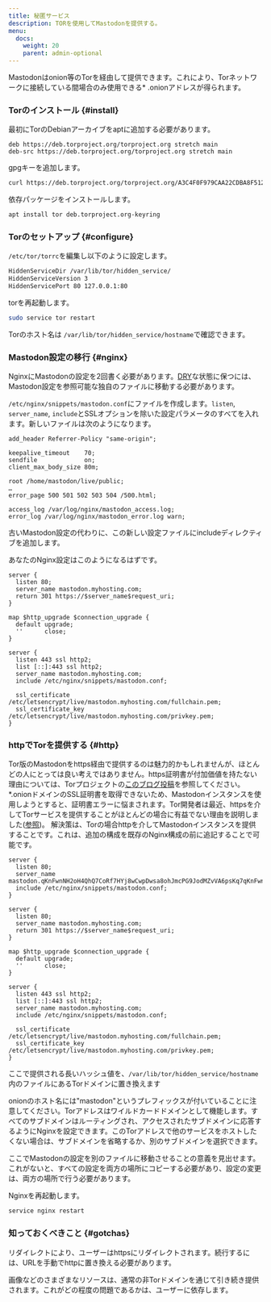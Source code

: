 ```yaml
---
title: 秘匿サービス
description: TORを使用してMastodonを提供する。
menu:
  docs:
    weight: 20
    parent: admin-optional
---
```


Mastodonはonion等のTorを経由して提供できます。これにより、Torネットワークに接続している間場合のみ使用できる* .onionアドレスが得られます。

### Torのインストール {#install}

最初にTorのDebianアーカイブをaptに追加する必要があります。

```
deb https://deb.torproject.org/torproject.org stretch main
deb-src https://deb.torproject.org/torproject.org stretch main
```

gpgキーを追加します。

```bash
curl https://deb.torproject.org/torproject.org/A3C4F0F979CAA22CDBA8F512EE8CBC9E886DDD89.asc | gpg --import
```

依存パッケージをインストールします。

```bash
apt install tor deb.torproject.org-keyring
```

### Torのセットアップ {#configure}

`/etc/tor/torrc`を編集し以下のように設定します。

```bash
HiddenServiceDir /var/lib/tor/hidden_service/
HiddenServiceVersion 3
HiddenServicePort 80 127.0.0.1:80
```

torを再起動します。

```bash
sudo service tor restart
```

Torのホスト名は `/var/lib/tor/hidden_service/hostname`で確認できます。

### Mastodon設定の移行 {#nginx}

NginxにMastodonの設定を2回書く必要があります。[DRY](https://en.wikipedia.org/wiki/Don%27t_repeat_yourself)な状態に保つには、Mastodon設定を参照可能な独自のファイルに移動する必要があります。

 `/etc/nginx/snippets/mastodon.conf`にファイルを作成します。`listen`, `server_name`, `include`とSSLオプションを除いた設定パラメータのすべてを入れます。新しいファイルは次のようになります。

```
add_header Referrer-Policy "same-origin";

keepalive_timeout    70;
sendfile             on;
client_max_body_size 80m;

root /home/mastodon/live/public;
…
error_page 500 501 502 503 504 /500.html;

access_log /var/log/nginx/mastodon_access.log;
error_log /var/log/nginx/mastodon_error.log warn;
```

古いMastodon設定の代わりに、この新しい設定ファイルにincludeディレクティブを追加します。

あなたのNginx設定はこのようになるはずです。

```
server {
  listen 80;
  server_name mastodon.myhosting.com;
  return 301 https://$server_name$request_uri;
}

map $http_upgrade $connection_upgrade {
  default upgrade;
  ''      close;
}

server {
  listen 443 ssl http2;
  list [::]:443 ssl http2;
  server_name mastodon.myhosting.com;
  include /etc/nginx/snippets/mastodon.conf;

  ssl_certificate /etc/letsencrypt/live/mastodon.myhosting.com/fullchain.pem;
  ssl_certificate_key /etc/letsencrypt/live/mastodon.myhosting.com/privkey.pem;
}
```

### httpでTorを提供する {#http}

Tor版のMastodonをhttps経由で提供するのは魅力的かもしれませんが、ほとんどの人にとっては良い考えではありません。https証明書が付加価値を持たない理由については、Torプロジェクトの[このブログ投稿](https://blog.torproject.org/facebook-hidden-services-and-https-certs)を参照してください。*.onionドメインのSSL証明書を取得できないため、Mastodonインスタンスを使用しようとすると、証明書エラーに悩まされます。Tor開発者は最近、httpsを介してTorサービスを提供することがほとんどの場合に有益でない理由を説明しました([参照](https://matt.traudt.xyz/p/o44SnkW2.html))。
解決策は、Torの場合httpを介してMastodonインスタンスを提供することです。これは、追加の構成を既存のNginx構成の前に追記することで可能です。

```
server {
  listen 80;
  server_name mastodon.qKnFwnNH2oH4QhQ7CoRf7HYj8wCwpDwsa8ohJmcPG9JodMZvVA6psKq7qKnFwnNH2oH4QhQ7CoRf7HYj8wCwpDwsa8ohJmcPG9JodMZvVA6psKq7.onion;
  include /etc/nginx/snippets/mastodon.conf;
}

server {
  listen 80;
  server_name mastodon.myhosting.com;
  return 301 https://$server_name$request_uri;
}
 
map $http_upgrade $connection_upgrade {
  default upgrade;
  ''      close;
}

server {
  listen 443 ssl http2;
  list [::]:443 ssl http2;
  server_name mastodon.myhosting.com;
  include /etc/nginx/snippets/mastodon.conf;

  ssl_certificate /etc/letsencrypt/live/mastodon.myhosting.com/fullchain.pem;
  ssl_certificate_key /etc/letsencrypt/live/mastodon.myhosting.com/privkey.pem;
}
```

ここで提供される長いハッシュ値を、`/var/lib/tor/hidden_service/hostname`内のファイルにあるTorドメインに置き換えます

onionのホスト名には"mastodon"というプレフィックスが付いていることに注意してください。Torアドレスはワイルドカードドメインとして機能します。すべてのサブドメインはルーティングされ、アクセスされたサブドメインに応答するようにNginxを設定できます。このTorアドレスで他のサービスをホストしたくない場合は、サブドメインを省略するか、別のサブドメインを選択できます。

ここでMastodonの設定を別のファイルに移動させることの意義を見出せます。これがないと、すべての設定を両方の場所にコピーする必要があり、設定の変更は、両方の場所で行う必要があります。

Nginxを再起動します。

```bash
service nginx restart
```

### 知っておくべきこと {#gotchas}

リダイレクトにより、ユーザーはhttpsにリダイレクトされます。続行するには、URLを手動でhttpに置き換える必要があります。

画像などのさまざまなリソースは、通常の非Torドメインを通じて引き続き提供されます。これがどの程度の問題であるかは、ユーザーに依存します。
